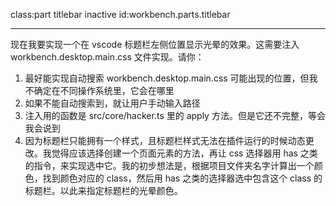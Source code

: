 class:part titlebar inactive
id:workbench.parts.titlebar

---

现在我要实现一个在 vscode 标题栏左侧位置显示光晕的效果。这需要注入 workbench.desktop.main.css 文件实现。请你：

1. 最好能实现自动搜索 workbench.desktop.main.css 可能出现的位置，但我不确定在不同操作系统里，它会在哪里
2. 如果不能自动搜索到，就让用户手动输入路径
3. 注入用的函数是 src/core/hacker.ts 里的 apply 方法。但是它还不完整，等会我会说到
4. 因为标题栏只能拥有一个样式，且标题栏样式无法在插件运行的时候动态更改。我觉得应该选择创建一个页面元素的方法，再让 css 选择器用 has 之类的指令，来实现选中它。我的初步想法是，根据项目文件夹名字计算出一个颜色，找到颜色对应的 class，然后用 has 之类的选择器选中包含这个 class 的标题栏。以此来指定标题栏的光晕颜色。
